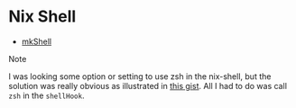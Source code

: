 # Nix Shell

- [mkShell](https://github.com/NixOS/nixpkgs/blob/dd4070b45f7c18fba29ce00ff979c19b389350ae/doc/build-helpers/special/mkshell.section.md)

> [!note]
>
> I was looking some option or setting to use zsh in the nix-shell, but the solution was really obvious as illustrated in [this gist](https://gist.github.com/bscott/0c1be04cb43520ca7453f9cd3ce98f38). All I had to do was call `zsh` in the `shellHook`.
